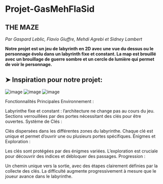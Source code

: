 # Projet-GasMehFlaSid
## THE MAZE
*Par Gaspard Leblic, Flavio Giuffre, Mehdi Agrebi et Sidney Lambert*

**Notre projet est un jeu de labyrinth en 2D avec une vue du dessus ou le personnage évolu dans un labyrinth fixe et constant. La map est brouillé avec un brouillage de guerre sombre et un cercle de lumière qui permet de voir le personnage.**

## ➤ Inspiration pour notre projet: 
![image](https://github.com/user-attachments/assets/a878b70e-a7e7-4cf9-a032-5a6d7371134e)
![image](https://github.com/user-attachments/assets/597348c0-8812-43ee-9e0f-db40a2a2f217)
![image](https://github.com/user-attachments/assets/81fe90ba-0cbc-4f9a-aca0-8b6937e0c722) 


Fonctionnalités Principales
Environnement :

Labyrinthe fixe et constant : l’architecture ne change pas au cours du jeu.
Sections verrouillées par des portes nécessitant des clés pour être ouvertes.
Système de Clés :

Clés dispersées dans les différentes zones du labyrinthe.
Chaque clé est unique et permet d’ouvrir une ou plusieurs portes spécifiques.
Énigmes et Exploration :

Les clés sont protégées par des énigmes variées.
L’exploration est cruciale pour découvrir des indices et débloquer des passages.
Progression :

Un chemin unique vers la sortie, avec des étapes clairement définies par la collecte des clés.
La difficulté augmente progressivement à mesure que le joueur avance dans le labyrinthe.

